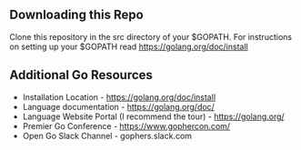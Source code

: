 ## Downloading this Repo

Clone this repository in the src directory of your $GOPATH. For instructions on setting up your $GOPATH read https://golang.org/doc/install

## Additional Go Resources

* Installation Location - https://golang.org/doc/install
* Language documentation - https://golang.org/doc/
* Language Website Portal (I recommend the tour) - https://golang.org/
* Premier Go Conference - https://www.gophercon.com/
* Open Go Slack Channel - gophers.slack.com

